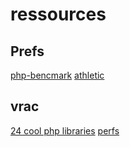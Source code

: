 # ressources

## Prefs
[php-bencmark](https://github.com/victorjonsson/PHP-Benchmark)
[athletic](https://github.com/polyfractal/athletic)

## vrac

[24 cool php libraries](http://tutorialzine.com/2013/02/24-cool-php-libraries-you-should-know-about/)
[perfs](http://www.phpbench.com/)
